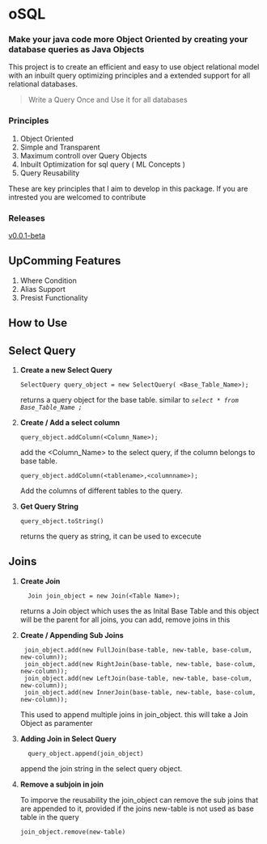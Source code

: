 # oSQL
### Make your java code more Object Oriented by creating your database queries as Java Objects
  This project is to create an efficient and easy to use object relational model with an inbuilt query optimizing principles
and a extended support for all relational databases.
  >Write a Query Once and Use it for all databases

### Principles
  1. Object Oriented
  2. Simple and Transparent
  3. Maximum controll over Query Objects
  4. Inbuilt Optimization for sql query ( ML Concepts )
  5. Query Reusability

These are key principles that I aim to develop in this package. If you are intrested you are welcomed to contribute
### Releases
  [v0.0.1-beta](https://github.com/Someskumarasamy/oSQL/releases/download/V0.0.1-beta/oSQL.zip)
## UpComming Features
  1. Where Condition
  1. Alias Support
  1. Presist Functionality

## How to Use 

## Select Query
  1. **Create a new Select Query**
      ```
      SelectQuery query_object = new SelectQuery( <Base_Table_Name>);
      ```
      returns a query object for the base table. similar to *`select * from Base_Table_Name ;`*
      
 2. **Create / Add a select column** 
     ```
     query_object.addColumn(<Column_Name>);
     ```
     add the <Column_Name> to the select query, if the column belongs to base table.
     ```
     query_object.addColumn(<tablename>,<columnname>);
     ```
     Add the columns of different tables to the query.
 
 3. **Get Query String**
     ```
     query_object.toString()
     ```
     returns the query as string, it can be used to excecute
     
## Joins 

  1. **Create Join**
     ```
       Join join_object = new Join(<Table Name>);
     ```
       returns a Join object which uses the <Table Name> as Inital Base Table and this object will be the parent for all joins,
       you can add, remove joins in this
       
  2. **Create / Appending Sub Joins**
     ```
      join_object.add(new FullJoin(base-table, new-table, base-colum, new-column));
      join_object.add(new RightJoin(base-table, new-table, base-colum, new-column));
      join_object.add(new LeftJoin(base-table, new-table, base-colum, new-column));
      join_object.add(new InnerJoin(base-table, new-table, base-colum, new-column));
     ```
      This used to append multiple joins in join_object. this will take a Join Object as paramenter
      
  3. **Adding Join in Select Query**
     ```
       query_object.append(join_object)
     ```
       append the join string in the select query object.
  4. **Remove a subjoin in join**
    
      To imporve the reusability the join_object can remove the sub joins that are appended to it, provided if the joins new-table
      is not used as base table in the query
      ```
      join_object.remove(new-table)
      ```
   
